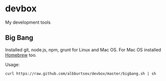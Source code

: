 # devbox

My development tools

## Big Bang

Installed git, node.js, npm, grunt for Linux and Mac OS.
For Mac OS installed [Homebrew](http://mxcl.github.com/homebrew/) too.

Usage:

```
curl https://raw.github.com/albburtsev/devbox/master/bigbang.sh | sh
```
